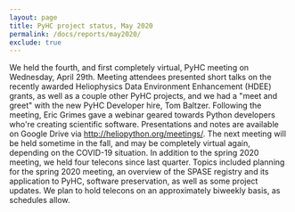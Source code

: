 ```yaml
---
layout: page
title: PyHC project status, May 2020
permalink: /docs/reports/may2020/
exclude: true
---
```


We held the fourth, and first completely virtual, PyHC meeting on Wednesday, April 29th. Meeting attendees presented short talks on the recently awarded Heliophysics Data Environment Enhancement (HDEE) grants, as well as a couple other PyHC projects, and we had a "meet and greet" with the new PyHC Developer hire, Tom Baltzer. Following the meeting, Eric Grimes gave a webinar geared towards Python developers who're creating scientific software. Presentations and notes are available on Google Drive via http://heliopython.org/meetings/. The next meeting will be held sometime in the fall, and may be completely virtual again, depending on the COVID-19 situation. In addition to the spring 2020 meeting, we held four telecons since last quarter. Topics included planning for the spring 2020 meeting, an overview of the SPASE registry and its application to PyHC, software preservation, as well as some project updates. We plan to hold telecons on an approximately biweekly basis, as schedules allow.
